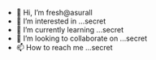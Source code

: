 - 👋 Hi, I’m fresh@asurall
- 👀 I’m interested in ...secret
- 🌱 I’m currently learning ...secret
- 💞️ I’m looking to collaborate on ...secret
- 📫 How to reach me ...secret

<!---
asurall/asurall is a ✨ special ✨ repository because its `README.md` (this file) appears on your GitHub profile.
You can click the Preview link to take a look at your changes.
--->
